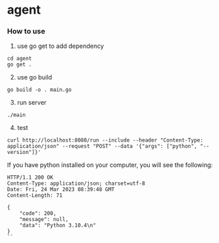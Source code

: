 # agent

### How to use

1. use go get to add dependency

```shell
cd agent
go get .
```

2. use go build 

```shell
go build -o . main.go
```

3. run server

```shell
./main
```

4. test

```shell
curl http://localhost:8080/run --include --header "Content-Type: application/json" --request "POST" --data '{"args": ["python", "--version"]}'
```

If you have python installed on your computer, you will see the following:

```
HTTP/1.1 200 OK
Content-Type: application/json; charset=utf-8
Date: Fri, 24 Mar 2023 08:39:48 GMT
Content-Length: 71

{
    "code": 200,
    "message": null,
    "data": "Python 3.10.4\n"
}
``